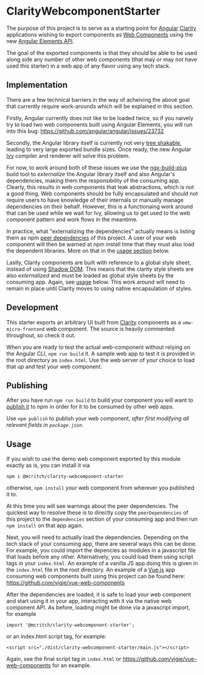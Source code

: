# ClarityWebcomponentStarter

The purpose of this project is to serve as a starting point for [Angular](https://angular.io/) [Clarity](https://vmware.github.io/clarity/) applications wishing to export components as [Web Components](https://developers.google.com/web/fundamentals/web-components/) using the new [Angular Elements API](https://angular.io/guide/elements).

The goal of the exported components is that they should be able to be used along side any number of other web components (that may or may not have used this starter) in a web app of any flavor using any tech stack.

## Implementation

There are a few technical barriers in the way of acheiving the above goal that currently require work-arounds which will be explained in this section.

Firstly, Angular currently does not like to be loaded twice, so if you naively try to load two web components built using Angular Elements, you will run into this bug: https://github.com/angular/angular/issues/23732

Secondly, the Angular library itself is currently not very [tree shakable](https://webpack.js.org/guides/tree-shaking/), leading to very large exported bundle sizes. Once ready, the new Angular [Ivy](https://blog.angularindepth.com/inside-ivy-exploring-the-new-angular-compiler-ebf85141cee1) compiler and renderer will solve this problem.

For now, to work around both of these issues we use the [ngx-build-plus](https://github.com/manfredsteyer/ngx-build-plus#advanced-example-externals-and-angular-elements) build tool to _externalize_ the Angular library itself and also Angular's dependencies, making them the responsibility of the consuming app. Clearly, this results in web components that leak abstractions, which is not a good thing. Web components should be fully encapsulated and should not require users to have knowledge of their internals or manually manage dependencies on their behalf. However, this is a functionaing work around that can be used while we wait for Ivy, allowing us to get used to the web component pattern and work flows in the meantime.

In practice, what "externalizing the dependencies" actually means is listing them as npm [peer dependencies](https://nodejs.org/en/blog/npm/peer-dependencies/) of this project. A user of your web component will then be warned at npm install time that they must also load the dependent libraries. More on that in the [usage section](#Usage) below.

Lastly, Clarity components are built with reference to a global style sheet, instead of using [Shadow DOM](https://developers.google.com/web/fundamentals/web-components/shadowdom). This means that the clarity style sheets are also _externalized_ and must be loaded as global style sheets by the consuming app. Again, see [usage](#Usage) below. This work around will need to remain in place until Clarity moves to using native encapsulation of styles.

## Development

This starter exports an arbitrary UI built from [Clarity](https://vmware.github.io/clarity/documentation) components as a `vmw-micro-frontend` web component. The source is heavily commented throughout, so check it out.

When you are ready to test the actual web-component without relying on the Angular CLI, `npm run build` it. A sample web app to test it is provided in the root directory as `index.html`. Use the web server of your choice to load that up and test your web component.

## Publishing

After you have run `npm run build` to build your component you will want to [publish it]((https://docs.npmjs.com/cli/publish)) to npm in order for it to be consumed by other web apps.

Use `npm publish` to publish your web component, _after first modifying all relevant fields in `package.json`_.

## Usage

If you wish to use the demo web component exported by this module exactly as is, you can install it via

`npm i @mcritch/clarity-webcomponent-starter`

otherwise, `npm install` your web component from wherever you published it to. 

At this time you will see warnings about the peer dependencies. The quickest way to resolve these is to directly copy the `peerDependencies` of this project to the `dependencies` section of your consuming app and then run `npm install` on that app again.

Next, you will need to actually load the dependencies. Depending on the tech stack of your consuming app, there are several ways this can be done. For example, you could import the depencies as modules in a javascript file that loads before any other. Alternatively, you could load them using script tags in your `index.html`. An example of a vanilla JS app doing this is given in the `index.html` file in the root directory. An example of a [Vue.js](https://vuejs.org/) app consuming web components built using this project can be found here: https://github.com/vigie/vue-web-components

After the dependencies are loaded, it is safe to load your web component and start using it in your app, interacting with it via the native web component API. As before, loading might be done via a javascript import, for example

`import '@mcritch/clarity-webcomponent-starter';`

or an index.html script tag, for example:

`<script src="./dist/clarity-webcomponent-starter/main.js"></script>`

 Again, see the final script tag in `index.html` or https://github.com/vigie/vue-web-components for an example.